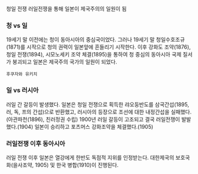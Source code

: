청일 전쟁 러일전쟁을 통해 일본이 제국주의의 일원이 됨
  
### 청 vs 일
19세기 말 이전에는 청이 동아시아의 중심국이었다.
그러나 19세기 말 청일수호조규(1871)를 시작으로 청의 권력이 일본앞에 흔들리기 시작한다.
이후 강화도 조약(1876), 청일 전쟁(1894), 시모노세키 조약 체결(1895)을 통하여 청 중심의 동아시아 국제 질서가 붕괴되고 일본은 제국주의 국가의 일원이 되었다.
  
`후쿠자와 유키치`
  
### 일 vs 러시아
러일 간 갈등이 발생했다.
일본은 청일 전쟁으로 획득한 랴오둥반도를 삼국간섭(1895, 러, 독, 프의 간섭)으로 반환했고, 러시아의 등장으로 조선에 대한 내정간섭을 실패했다.(아관파천(1896), 친러정권 수립)
1900년 러일 갈등이 고조되고 결국 러일전쟁이 발발했다.(1904)
일본이 승리하고 포츠머스 강화조약을 체결했다.(1905)
  
### 러일전쟁 이후 동아시아
러일 전쟁 이후 일본은 열강에게 한반도 독점적 지위를 인정받는다.
대한제국의 보호국화(을사조약, 1905) 및 한국 병합(1910)이 진행된다.